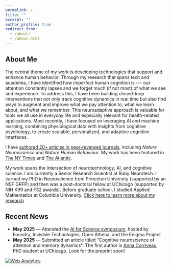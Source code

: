 ```yaml
---
permalink: /
title: ""
excerpt: ""
author_profile: true
redirect_from: 
  - /about/
  - /about.html
---
```


## About Me


The central theme of my work is developing technologies that support and enhance human behavior. Through my research that spans tech and academia, I have identified how imperfect human cognition is --- our attention constantly lapses and we forget much (if not most) of what we see and experience. To address this, I have been building closed-loop interventions that not only track cognitive dynamics in real time but also find ways to augment and improve what we pay attention to, what we learn about, and what we remember. This neuroadaptive approach is valuable for tools we all use in everyday life and especially relevant for health-related applications. Most recently, I have focused on leveraging AI and machine learning, combining physiological data with insights from cognitive psychology, to create scalable, personalized, and adaptive cognitive interfaces. <br>

I have [authored 20+ articles in peer-reveiwed journals](/publications), including *Nature Neuroscience* and *Nature Human Behaviour*. My work has been featured in [The NY Times](https://www.nytimes.com/2015/02/10/science/training-the-mind-not-to-wander.html) and [The Atlantic](https://www.theatlantic.com/technology/archive/2015/02/the-attention-machine/385284/). <br>

My work spans the intersection of neurotechnology, AI, and cognitive science. I am currently a Senior Research Scientist at Ruby Neurotech. I earned my PhD in Neuroscience from Princeton University (supported by an NSF GRFP) and then was a post-doctoral fellow at UChicago (supported by NIH K99 and F32 awards). Before graduate school, I studied Applied Mathematics at Columbia University.
[Click here to learn more about my research](/research)

## Recent News

- **May 2025** — Attended the [AI for Science symposium](https://mlfoundry.com/ai-for-science-symposium), hosted by Foundry, Invisible Technologies, Open Athena, and the Enigma Project
- **May 2025** — Submitted an article titled "Cognitive neuroscience of attention and memory dynamics". The first author is [Anna Corriveau](https://annacorriveau.github.io/), PhD student at UChicago. Look for the preprint soon! 

<!-- Default Statcounter code for Github Personal Website
http://debetten.github.io -->
<script type="text/javascript">
var sc_project=12843941; 
var sc_invisible=1; 
var sc_security="48f3caee"; 
</script>
<script type="text/javascript"
src="https://www.statcounter.com/counter/counter.js"
async></script>
<noscript><div class="statcounter"><a title="Web Analytics"
href="https://statcounter.com/" target="_blank"><img
class="statcounter"
src="https://c.statcounter.com/12843941/0/48f3caee/1/"
alt="Web Analytics"
referrerPolicy="no-referrer-when-downgrade"></a></div></noscript>
<!-- End of Statcounter Code -->
